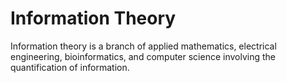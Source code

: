 Information Theory
==================
Information theory is a branch of applied mathematics, electrical engineering, bioinformatics, and computer science involving the quantification of information.
